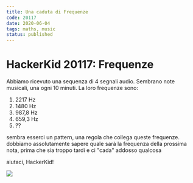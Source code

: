 ```yaml
---
title: Una caduta di Frequenze
code: 20117
date: 2020-06-04
tags: maths, music
status: published
---
```

# HackerKid 20117: Frequenze

Abbiamo ricevuto una sequenza di 4 segnali audio.
Sembrano note musicali, una ogni 10 minuti.
La loro frequenze sono:
1) 2217 Hz
2) 1480 Hz
3) 987,8 Hz
4) 659,3 Hz
5) ??

sembra esserci un pattern, una regola che collega queste frequenze.
dobbiamo assolutamente sapere quale sarà la frequenza della prossima nota, prima che sia troppo tardi e ci "cada" addosso qualcosa

aiutaci, HackerKid!

![](frequenze-misteriose.jpg)
